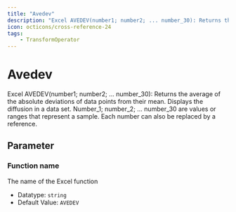 ```yaml
---
title: "Avedev"
description: "Excel AVEDEV(number1; number2; ... number_30): Returns the average of the absolute deviations of data points from their mean. Displays the diffusion in a data set. Number_1; number_2; ... number_30 are values or ranges that represent a sample. Each number can also be replaced by a reference."
icon: octicons/cross-reference-24
tags: 
    - TransformOperator
---
```

# Avedev
<!-- This file was generated - DO NOT CHANGE IT MANUALLY -->



Excel AVEDEV(number1; number2; ... number_30): Returns the average of the absolute deviations of data points from their mean. Displays the diffusion in a data set. Number_1; number_2; ... number_30 are values or ranges that represent a sample. Each number can also be replaced by a reference.

## Parameter

### Function name

The name of the Excel function

- Datatype: `string`
- Default Value: `AVEDEV`



